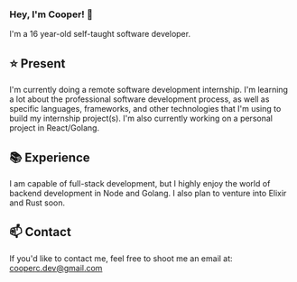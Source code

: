 ### Hey, I'm Cooper! 👋

I'm a 16 year-old self-taught software developer.

## ⭐️ Present

I'm currently doing a remote software development internship. I'm learning a lot about the professional software development process, as well as specific languages, frameworks, and other technologies that I'm using to build my internship project(s). I'm also currently working on a personal project in React/Golang.

## 📚 Experience

I am capable of full-stack development, but I highly enjoy the world of backend development in Node and Golang. I also plan to venture into Elixir and Rust soon.

## 📫 Contact

If you'd like to contact me, feel free to shoot me an email at: cooperc.dev@gmail.com
